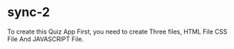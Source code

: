 # sync-2
To create this Quiz App  First, you need to create Three files, HTML File CSS File And JAVASCRIPT File. 
